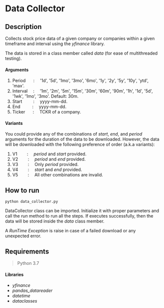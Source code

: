 # Data Collector

## Description
Collects stock price data of a given company or companies within a given timeframe and interval using the *yfinance* library.  

The data is stored in a class member called *data* (for ease of multithreaded testing).  

#### Arguments
1. Period       &emsp;&ensp;:&emsp;         '1d', '5d', '1mo', '3mo', '6mo', '1y', '2y', '5y', '10y', 'ytd', 'max'. 
2. Interval     &emsp;:&emsp;               '1m', '2m', '5m', '15m', '30m', '60m', '90m', '1h', '1d', '5d', '1wk', '1mo', '3mo'. Default: 30m.
3. Start        &emsp;&emsp;&nbsp;:&emsp;   yyyy-mm-dd.
4. End          &emsp;&emsp;&ensp;:&emsp;   yyyy-mm-dd.
5. Ticker       &emsp;&ensp;:&emsp;         TCKR of a company.

#### Variants  
You could provide any of the combinations of *start*, *end*, and *period* arguments for the duration of the data to be downloaded. However, the data will be downloaded with the following preference of order (a.k.a variants):
1. V1         &emsp;&emsp;:&emsp;     *period* and *start* provided.
2. V2         &emsp;&emsp;:&emsp;     *period* and *end* provided.
3. V3         &emsp;&emsp;:&emsp;     Only *period* provided.
4. V4         &emsp;&emsp;:&emsp;     *start* and *end* provided.
5. V5         &emsp;&emsp;:&emsp;     All other combinations are invalid.

## How to run
```
python data_collector.py
```
DataCollector class can be imported. Initialize it with proper parameters and call the *run* method to run all the steps. If executes successfully, then the data will be stored inside the *data* class member.  

A *RunTime Exception* is raise in case of a failed download or any unexpected error.

## Requirements

>Python 3.7

#### Libraries  
* *yfinance*
* *pandas_datareader*
* *datetime*
* *dataclasses*
